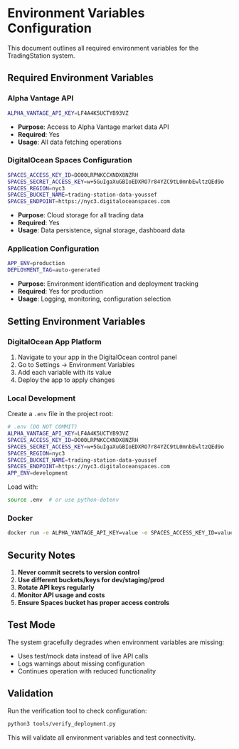 # Environment Variables Configuration

This document outlines all required environment variables for the TradingStation system.

## Required Environment Variables

### Alpha Vantage API
```bash
ALPHA_VANTAGE_API_KEY=LF4A4K5UCTYB93VZ
```
- **Purpose**: Access to Alpha Vantage market data API
- **Required**: Yes
- **Usage**: All data fetching operations

### DigitalOcean Spaces Configuration
```bash
SPACES_ACCESS_KEY_ID=DO00LRPNKCCXNDX8NZRH
SPACES_SECRET_ACCESS_KEY=w+5GuIgaXuGBIoEDXRO7r84YZC9tL0mnbEwltzQEd9o
SPACES_REGION=nyc3
SPACES_BUCKET_NAME=trading-station-data-youssef
SPACES_ENDPOINT=https://nyc3.digitaloceanspaces.com
```
- **Purpose**: Cloud storage for all trading data
- **Required**: Yes
- **Usage**: Data persistence, signal storage, dashboard data

### Application Configuration
```bash
APP_ENV=production
DEPLOYMENT_TAG=auto-generated
```
- **Purpose**: Environment identification and deployment tracking
- **Required**: Yes for production
- **Usage**: Logging, monitoring, configuration selection

## Setting Environment Variables

### DigitalOcean App Platform
1. Navigate to your app in the DigitalOcean control panel
2. Go to Settings → Environment Variables
3. Add each variable with its value
4. Deploy the app to apply changes

### Local Development
Create a `.env` file in the project root:
```bash
# .env (DO NOT COMMIT)
ALPHA_VANTAGE_API_KEY=LF4A4K5UCTYB93VZ
SPACES_ACCESS_KEY_ID=DO00LRPNKCCXNDX8NZRH
SPACES_SECRET_ACCESS_KEY=w+5GuIgaXuGBIoEDXRO7r84YZC9tL0mnbEwltzQEd9o
SPACES_REGION=nyc3
SPACES_BUCKET_NAME=trading-station-data-youssef
SPACES_ENDPOINT=https://nyc3.digitaloceanspaces.com
APP_ENV=development
```

Load with:
```bash
source .env  # or use python-dotenv
```

### Docker
```bash
docker run -e ALPHA_VANTAGE_API_KEY=value -e SPACES_ACCESS_KEY_ID=value ...
```

## Security Notes

1. **Never commit secrets to version control**
2. **Use different buckets/keys for dev/staging/prod**
3. **Rotate API keys regularly**
4. **Monitor API usage and costs**
5. **Ensure Spaces bucket has proper access controls**

## Test Mode

The system gracefully degrades when environment variables are missing:
- Uses test/mock data instead of live API calls
- Logs warnings about missing configuration
- Continues operation with reduced functionality

## Validation

Run the verification tool to check configuration:
```bash
python3 tools/verify_deployment.py
```

This will validate all environment variables and test connectivity.
